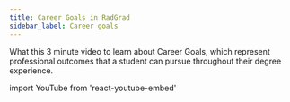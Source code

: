 ```yaml
---
title: Career Goals in RadGrad
sidebar_label: Career goals
---
```


What this 3 minute video to learn about Career Goals, which represent professional outcomes that a student can pursue throughout their degree experience.

import YouTube from 'react-youtube-embed'

<YouTube id="ANVIqkkSVPY"/>